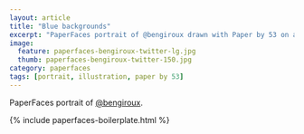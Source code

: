 ```yaml
---
layout: article
title: "Blue backgrounds"
excerpt: "PaperFaces portrait of @bengiroux drawn with Paper by 53 on an iPad."
image: 
  feature: paperfaces-bengiroux-twitter-lg.jpg
  thumb: paperfaces-bengiroux-twitter-150.jpg
category: paperfaces
tags: [portrait, illustration, paper by 53]
---
```


PaperFaces portrait of [@bengiroux](http://twitter.com/bengiroux).

{% include paperfaces-boilerplate.html %}